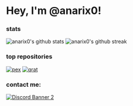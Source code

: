 # Hey, I'm @anarix0!
### stats
![anarix0's github stats](https://github-readme-stats.vercel.app/api?username=anarix0&theme=transparent&hide_border=true&show_icons=true&count_private=true&include_all_commits=true)
![anarix0's github streak](https://streak-stats.demolab.com?user=anarix0&theme=transparent&hide_border=true&date_format=j%2Fn%5B%2FY%5D)

### top repositories
[![pex](https://github-readme-stats.vercel.app/api/pin/?username=anarix0&repo=pex&theme=default_repocard)](https://github.com/anarix0/pex)
[![qrat](https://github-readme-stats.vercel.app/api/pin/?username=anarix0&repo=qrat&theme=default_repocard)](https://github.com/anarix0/qrat)

### contact me:
[![Discord Banner 2](https://discordapp.com/api/guilds/925006024736374864/widget.png?style=banner2)](https://dsc.gg/void0)


[website]: https://anarix0.ga
[github]: https://github.com/anarix0
[discord]: https://dsc.gg/void0
